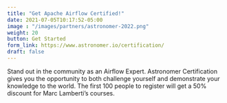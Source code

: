 ```yaml
---
title: "Get Apache Airflow Certified!"
date: 2021-07-05T10:17:52-05:00
image : "/images/partners/astronomer-2022.png"
weight: 20
button: Get Started
form_link: https://www.astronomer.io/certification/
draft: false
---
```


Stand out in the community as an Airflow Expert. Astronomer Certification gives you the opportunity to both challenge yourself and demonstrate your knowledge to the world. The first 100 people to register will get a 50% discount for Marc Lamberti’s courses.